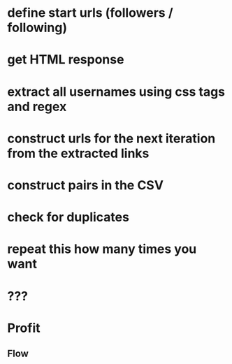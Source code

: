 # define start urls (followers / following)

# get HTML response

# extract all usernames using css tags and regex

# construct urls for the next iteration from the extracted links

# construct pairs in the CSV

# check for duplicates


# repeat this how many times you want

# ??? 

# Profit


## Flow
